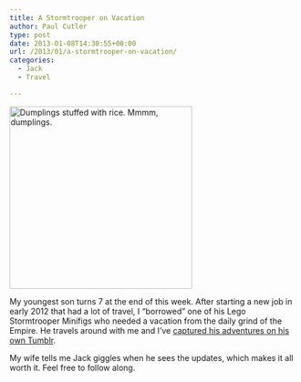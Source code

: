 ```yaml
---
title: A Stormtrooper on Vacation
author: Paul Cutler
type: post
date: 2013-01-08T14:30:55+00:00
url: /2013/01/a-stormtrooper-on-vacation/
categories:
  - Jack
  - Travel

---
```

[<img src="https://i2.wp.com/farm9.staticflickr.com/8220/8294819236_00e18b66d2_n.jpg?resize=320%2C320" width="320" height="320" alt="Dumplings stuffed with rice.  Mmmm, dumplings." data-recalc-dims="1" />][1]

My youngest son turns 7 at the end of this week. After starting a new job in early 2012 that had a lot of travel, I &#8220;borrowed&#8221; one of his Lego Stormtrooper Minifigs who needed a vacation from the daily grind of the Empire. He travels around with me and I&#8217;ve [captured his adventures on his own Tumblr][2]. 

My wife tells me Jack giggles when he sees the updates, which makes it all worth it. Feel free to follow along.

 [1]: http://www.flickr.com/photos/silwenae/8294819236/ "Dumplings stuffed with rice.  Mmmm, dumplings. by pcutler, on Flickr"
 [2]: http://prcutler.tumblr.com/ "A Stormtroopers Vacation"